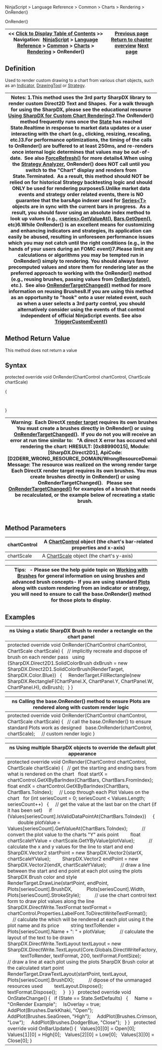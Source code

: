 ﻿
NinjaScript \> Language Reference \> Common \> Charts \> Rendering \> OnRender()

OnRender()

| \<\< [Click to Display Table of Contents](onrender.md) \>\> **Navigation:**     [NinjaScript](ninjascript-1.md) \> [Language Reference](language_reference_wip-1.md) \> [Common](common-1.md) \> [Charts](chart-1.md) \> [Rendering](rendering-1.md) \> OnRender() | [Previous page](oncalculateminmax-1.md) [Return to chapter overview](rendering-1.md) [Next page](onrendertargetchanged-1.md) |
| --- | --- |
## Definition
Used to render custom drawing to a chart from various chart objects, such as an [Indicator](indicator-1.md), [DrawingTool](drawingtool-1.md) or [Strategy](strategy-1.md). 
 

| Notes:  1\.This method uses the 3rd party SharpDX library to render custom Direct2D Text and Shapes.  For a walk through for using the SharpDX, please see the educational resource [Using SharpDX for Custom Chart Rendering](using_sharpdx_for_custom_chart_rendering-1.md)2\.The OnRender() method frequently runs once the [State](state-1.md) has reached State.Realtime in response to market data updates or a user interacting with the chart (e.g., clicking, resizing, rescaling, etc.)3\.For performance optimizations, the timing of the calls to OnRender() are buffered to at least 250ms, and re\-renders once internal logic determines that values may be out\-of\-date.  See also [ForceRefresh()](forcerefresh-1.md) for more details4\.When using the [Strategy Analyzer](strategy_analyzer-1.md), OnRender() does NOT call until you switch to the "Chart" display and renders from State.Terminated.  As a result, this method should NOT be relied on for historical Strategy backtesting logic and should ONLY be used for rendering purposes5\.Unlike market data events and strategy order related events, there is NO guarantee that the barsAgo indexer used for [Series\<T\>](seriest-1.md) objects are in sync with the current bars in progress.  As a result, you should favor using an absolute index method to look up values (e.g., [\<series\>.GetValueAt()](getvalueat-1.md), [Bars.GetOpen()](getopen-1.md), etc)6\.While OnRender() is an excellent means for customizing and enhancing indicators and strategies, its application can easily be abused, resulting in unforeseen performance issues which you may not catch until the right conditions (e.g., in the hands of your users during an FOMC event)7\.Please limit any calculations or algorithms you may be tempted run in OnRender() simply to rendering. You should always favor precomputed values and store them for rendering later as the preferred approach to working with the OnRender() method (e.g., reusing brushes, passing values from [OnBarUpdate()](onbarupdate-1.md), etc.).  See also [OnRenderTargetChanged()](onrendertargetchanged-1.md) method for more information on reusing Brushes8\.If you are using this method as an opportunity to "hook" onto a user related event, such as when a user selects a 3rd party control, you should alternatively consider using the events of that control independent of official NinjaScript events. See also [TriggerCustomEvent()](triggercustomevent-1.md) |
| --- |

## Method Return Value
This method does not return a value
## 
## Syntax
protected override void OnRender(ChartControl chartControl, ChartScale chartScale)  

{  

     

}
 

| Warning:  Each DirectX [render target](rendertarget-1.md) requires its own brushes. You must create a brushes directly in OnRender() or using [OnRenderTargetChanged()](onrendertargetchanged-1.md).  If you do not you will receive an error at run time similar to:    "A direct X error has occured while rendering the chart: HRESULT: \[0x88990015], Module: \[SharpDX.Direct2D1], ApiCode: \[D2DERR\_WRONG\_RESOURCE\_DOMAIN/WrongResourceDomain], Message: The resource was realized on the wrong render target. : Each DirectX render target requires its own brushes. You must create brushes directly in OnRender() or using OnRenderTargetChanged().   Please see [OnRenderTargetChanged()](onrendertargetchanged-1.md) for examples of a brush that needs to be recalculated, or the example below of recreating a static brush. |
| --- |
 
## 
## Method Parameters

| chartControl | A [ChartControl](chartcontrol-1.md) object (the chart's bar\-related properties and x\-axis) |
| --- | --- |
| chartScale | A [ChartScale](chartscale-1.md) object (the chart's y\-axis) |

| Tips:   - Please see the help guide topic on [Working with Brushes](working_with_brushes-1.md) for general information on using brushes and advanced brush concepts- If you are using standard [Plots](plots-1.md) along with custom rendering from an indicator or strategy, you will need to ensure to call the base.OnRender() method for those plots to display. |
| --- |

## Examples

| ns Using a static SharpDX Brush to render a rectangle on the chart panel |
| --- |
| protected override void OnRender(ChartControl chartControl, ChartScale chartScale) {    // implicitly recreate and dispose of brush on each render pass    using (SharpDX.Direct2D1\.SolidColorBrush dxBrush \= new SharpDX.Direct2D1\.SolidColorBrush(RenderTarget, SharpDX.Color.Blue))    {      RenderTarget.FillRectangle(new SharpDX.RectangleF(ChartPanel.X, ChartPanel.Y, ChartPanel.W, ChartPanel.H), dxBrush);    } } |

| ns Calling the base.OnRender() method to ensure Plots are rendered along with custom render logic |
| --- |
| protected override void OnRender(ChartControl chartControl, ChartScale chartScale) {    // call the base.OnRender() to ensure standard Plots work as designed    base.OnRender(chartControl, chartScale);      // custom render logic } |

| ns Using multiple SharpDX objects to override the default plot appearance |
| --- |
| protected override void OnRender(ChartControl chartControl, ChartScale chartScale) {    // get the starting and ending bars from what is rendered on the chart    float startX \= chartControl.GetXByBarIndex(ChartBars, ChartBars.FromIndex);    float endX \= chartControl.GetXByBarIndex(ChartBars, ChartBars.ToIndex);      // Loop through each Plot Values on the chart    for (int seriesCount \= 0; seriesCount \< Values.Length; seriesCount\+\+)    {      // get the value at the last bar on the chart (if it has been set)      if (Values\[seriesCount].IsValidDataPointAt(ChartBars.ToIndex))      {          double plotValue \= Values\[seriesCount].GetValueAt(ChartBars.ToIndex);            // convert the plot value to the charts "Y" axis point          float chartScaleYValue \= chartScale.GetYByValue(plotValue);            // calculate the x and y values for the line to start and end          SharpDX.Vector2 startPoint \= new SharpDX.Vector2(startX, chartScaleYValue);          SharpDX.Vector2 endPoint \= new SharpDX.Vector2(endX, chartScaleYValue);            // draw a line between the start and end point at each plot using the plots SharpDX Brush color and style          RenderTarget.DrawLine(startPoint, endPoint, Plots\[seriesCount].BrushDX,            Plots\[seriesCount].Width, Plots\[seriesCount].StrokeStyle);            // use the chart control text form to draw plot values along the line          SharpDX.DirectWrite.TextFormat textFormat \= chartControl.Properties.LabelFont.ToDirectWriteTextFormat();            // calculate the which will be rendered at each plot using it the plot name and its price          string textToRender \= Plots\[seriesCount].Name \+ ": " \+ plotValue;            // calculate the layout of the text to be drawn          SharpDX.DirectWrite.TextLayout textLayout \= new SharpDX.DirectWrite.TextLayout(Core.Globals.DirectWriteFactory,            textToRender, textFormat, 200, textFormat.FontSize);            // draw a line at each plot using the plots SharpDX Brush color at the calculated start point          RenderTarget.DrawTextLayout(startPoint, textLayout, Plots\[seriesCount].BrushDX);            // dipose of the unmanaged resources used          textLayout.Dispose();          textFormat.Dispose();      }    } }   protected override void OnStateChange() {    if (State \=\= State.SetDefaults)    {      Name \= "OnRender Example";      IsOverlay \= true;             AddPlot(Brushes.DarkKhaki, "Open");      AddPlot(Brushes.SeaGreen, "High");      AddPlot(Brushes.Crimson, "Low");      AddPlot(Brushes.DodgerBlue, "Close");    } }   protected override void OnBarUpdate() {    Values\[0]\[0] \= Open\[0];    Values\[1]\[0] \= High\[0];    Values\[2]\[0] \= Low\[0];    Values\[3]\[0] \= Close\[0]; } |
